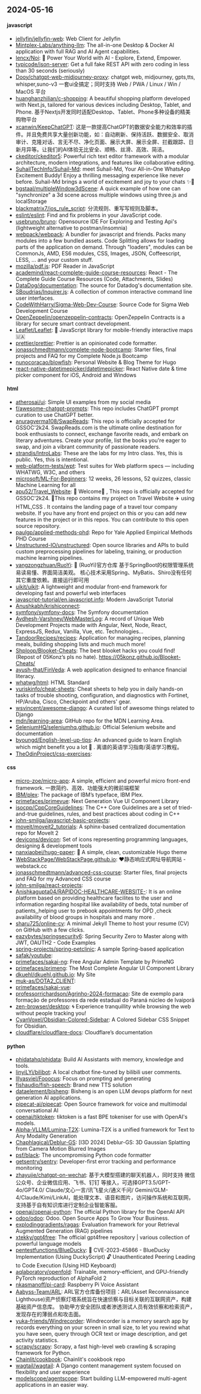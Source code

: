 ## 2024-05-16

#### javascript
* [jellyfin/jellyfin-web](https://github.com/jellyfin/jellyfin-web): Web Client for Jellyfin
* [Mintplex-Labs/anything-llm](https://github.com/Mintplex-Labs/anything-llm): The all-in-one Desktop & Docker AI application with full RAG and AI Agent capabilities.
* [lencx/Noi](https://github.com/lencx/Noi): 🚀 Power Your World with AI - Explore, Extend, Empower.
* [typicode/json-server](https://github.com/typicode/json-server): Get a full fake REST API with zero coding in less than 30 seconds (seriously)
* [Dooy/chatgpt-web-midjourney-proxy](https://github.com/Dooy/chatgpt-web-midjourney-proxy): chatgpt web, midjourney, gpts,tts, whisper,suno-v3 一套ui全搞定；同时支持 Web / PWA / Linux / Win / MacOS 平台
* [huanghanzhilian/c-shopping](https://github.com/huanghanzhilian/c-shopping): A beautiful shopping platform developed with Next.js, tailored for various devices including Desktop, Tablet, and Phone. 基于Nextjs开发同时适配Desktop、Tablet、Phone多种设备的精美购物平台
* [xcanwin/KeepChatGPT](https://github.com/xcanwin/KeepChatGPT): 这是一款提高ChatGPT的数据安全能力和效率的插件。并且免费共享大量创新功能，如：自动刷新、保持活跃、数据安全、取消审计、克隆对话、言无不尽、净化页面、展示大屏、展示全屏、拦截跟踪、日新月异等。让我们的AI体验无比安全、顺畅、丝滑、高效、简洁。
* [ckeditor/ckeditor5](https://github.com/ckeditor/ckeditor5): Powerful rich text editor framework with a modular architecture, modern integrations, and features like collaborative editing.
* [SuhailTechInfo/Suhail-Md](https://github.com/SuhailTechInfo/Suhail-Md): meet Suhail-Md, Your All-in-One WhatsApp Excitement Buddy! Enjoy a thrilling messaging experience like never before. Suhail-Md brings a world of excitement and joy to your chats ✨🤖
* [bgstaal/multipleWindow3dScene](https://github.com/bgstaal/multipleWindow3dScene): A quick example of how one can "synchronize" a 3d scene across multiple windows using three.js and localStorage
* [blackmatrix7/ios_rule_script](https://github.com/blackmatrix7/ios_rule_script): 分流规则、重写写规则及脚本。
* [eslint/eslint](https://github.com/eslint/eslint): Find and fix problems in your JavaScript code.
* [usebruno/bruno](https://github.com/usebruno/bruno): Opensource IDE For Exploring and Testing Api's (lightweight alternative to postman/insomnia)
* [webpack/webpack](https://github.com/webpack/webpack): A bundler for javascript and friends. Packs many modules into a few bundled assets. Code Splitting allows for loading parts of the application on demand. Through "loaders", modules can be CommonJs, AMD, ES6 modules, CSS, Images, JSON, Coffeescript, LESS, ... and your custom stuff.
* [mozilla/pdf.js](https://github.com/mozilla/pdf.js): PDF Reader in JavaScript
* [academind/react-complete-guide-course-resources](https://github.com/academind/react-complete-guide-course-resources): React - The Complete Guide Course Resources (Code, Attachments, Slides)
* [DataDog/documentation](https://github.com/DataDog/documentation): The source for Datadog's documentation site.
* [SBoudrias/Inquirer.js](https://github.com/SBoudrias/Inquirer.js): A collection of common interactive command line user interfaces.
* [CodeWithHarry/Sigma-Web-Dev-Course](https://github.com/CodeWithHarry/Sigma-Web-Dev-Course): Source Code for Sigma Web Development Course
* [OpenZeppelin/openzeppelin-contracts](https://github.com/OpenZeppelin/openzeppelin-contracts): OpenZeppelin Contracts is a library for secure smart contract development.
* [Leaflet/Leaflet](https://github.com/Leaflet/Leaflet): 🍃 JavaScript library for mobile-friendly interactive maps 🇺🇦
* [prettier/prettier](https://github.com/prettier/prettier): Prettier is an opinionated code formatter.
* [jonasschmedtmann/complete-node-bootcamp](https://github.com/jonasschmedtmann/complete-node-bootcamp): Starter files, final projects and FAQ for my Complete Node.js Bootcamp
* [nunocoracao/blowfish](https://github.com/nunocoracao/blowfish): Personal Website & Blog Theme for Hugo
* [react-native-datetimepicker/datetimepicker](https://github.com/react-native-datetimepicker/datetimepicker): React Native date & time picker component for iOS, Android and Windows

#### html
* [atherosai/ui](https://github.com/atherosai/ui): Simple UI examples from my social media
* [f/awesome-chatgpt-prompts](https://github.com/f/awesome-chatgpt-prompts): This repo includes ChatGPT prompt curation to use ChatGPT better.
* [anuragverma108/SwapReads](https://github.com/anuragverma108/SwapReads): This repo is officially accepted for GSSOC'2k24. SwapReads.com is the ultimate online destination for book enthusiasts to connect, exchange favorite reads, and embark on literary adventures. Create your profile, list the books you're eager to swap, and join a vibrant community of passionate readers.
* [strandjs/IntroLabs](https://github.com/strandjs/IntroLabs): These are the labs for my Intro class. Yes, this is public. Yes, this is intentional.
* [web-platform-tests/wpt](https://github.com/web-platform-tests/wpt): Test suites for Web platform specs — including WHATWG, W3C, and others
* [microsoft/ML-For-Beginners](https://github.com/microsoft/ML-For-Beginners): 12 weeks, 26 lessons, 52 quizzes, classic Machine Learning for all
* [apu52/Travel_Website](https://github.com/apu52/Travel_Website): 🚀 Welcome🌈 , This repo is officially accepted for GSSOC'2k24. 🌟This repo contains my project on Travel Website ✈️ using HTML,CSS . It contains the landing page of a travel tour company website. If you have any front end project on this or you can add new features in the project or in this repos. You can contribute to this open source repository.
* [paulgp/applied-methods-phd](https://github.com/paulgp/applied-methods-phd): Repo for Yale Applied Empirical Methods PHD Course
* [Unstructured-IO/unstructured](https://github.com/Unstructured-IO/unstructured): Open source libraries and APIs to build custom preprocessing pipelines for labeling, training, or production machine learning pipelines.
* [yangzongzhuan/RuoYi](https://github.com/yangzongzhuan/RuoYi): 🎉 (RuoYi)官方仓库 基于SpringBoot的权限管理系统 易读易懂、界面简洁美观。 核心技术采用Spring、MyBatis、Shiro没有任何其它重度依赖。直接运行即可用
* [uikit/uikit](https://github.com/uikit/uikit): A lightweight and modular front-end framework for developing fast and powerful web interfaces
* [javascript-tutorial/en.javascript.info](https://github.com/javascript-tutorial/en.javascript.info): Modern JavaScript Tutorial
* [Anushkabh/krishiconnect](https://github.com/Anushkabh/krishiconnect): 
* [symfony/symfony-docs](https://github.com/symfony/symfony-docs): The Symfony documentation
* [Avdhesh-Varshney/WebMasterLog](https://github.com/Avdhesh-Varshney/WebMasterLog): A record of Unique Web Development Projects made with Angular, Next, Node, React, ExpressJS, Redux, Vanilla, Vue, etc. Technologies...
* [TandoorRecipes/recipes](https://github.com/TandoorRecipes/recipes): Application for managing recipes, planning meals, building shopping lists and much much more!
* [Shploop/Blooket-Cheats](https://github.com/Shploop/Blooket-Cheats): The best blooket hacks you could find! (Repost of 05Konz’s pls no hate). https://05konz.github.io/Blooket-Cheats/
* [ayush-that/FinVeda](https://github.com/ayush-that/FinVeda): A web application designed to enhance financial literacy.
* [whatwg/html](https://github.com/whatwg/html): HTML Standard
* [yuriskinfo/cheat-sheets](https://github.com/yuriskinfo/cheat-sheets): Cheat sheets to help you in daily hands-on tasks of trouble shooting, configuration, and diagnostics with Fortinet, HP/Aruba, Cisco, Checkpoint and others' gear.
* [wsvincent/awesome-django](https://github.com/wsvincent/awesome-django): A curated list of awesome things related to Django
* [mdn/learning-area](https://github.com/mdn/learning-area): GitHub repo for the MDN Learning Area.
* [SeleniumHQ/seleniumhq.github.io](https://github.com/SeleniumHQ/seleniumhq.github.io): Official Selenium website and documentation
* [byoungd/English-level-up-tips](https://github.com/byoungd/English-level-up-tips): An advanced guide to learn English which might benefit you a lot 🎉 . 离谱的英语学习指南/英语学习教程。
* [TheOdinProject/css-exercises](https://github.com/TheOdinProject/css-exercises): 

#### css
* [micro-zoe/micro-app](https://github.com/micro-zoe/micro-app): A simple, efficient and powerful micro front-end framework. 一款简约、高效、功能强大的微前端框架
* [IBM/plex](https://github.com/IBM/plex): The package of IBM’s typeface, IBM Plex.
* [primefaces/primevue](https://github.com/primefaces/primevue): Next Generation Vue UI Component Library
* [isocpp/CppCoreGuidelines](https://github.com/isocpp/CppCoreGuidelines): The C++ Core Guidelines are a set of tried-and-true guidelines, rules, and best practices about coding in C++
* [john-smilga/javascript-basic-projects](https://github.com/john-smilga/javascript-basic-projects): 
* [moveit/moveit2_tutorials](https://github.com/moveit/moveit2_tutorials): A sphinx-based centralized documentation repo for MoveIt 2
* [devicons/devicon](https://github.com/devicons/devicon): Set of icons representing programming languages, designing & development tools
* [nanxiaobei/hugo-paper](https://github.com/nanxiaobei/hugo-paper): 🪺 A simple, clean, customizable Hugo theme
* [WebStackPage/WebStackPage.github.io](https://github.com/WebStackPage/WebStackPage.github.io): ❤️静态响应式网址导航网站 - webstack.cc
* [jonasschmedtmann/advanced-css-course](https://github.com/jonasschmedtmann/advanced-css-course): Starter files, final projects and FAQ for my Advanced CSS course
* [john-smilga/react-projects](https://github.com/john-smilga/react-projects): 
* [Anishkagupta04/RAPIDOC-HEALTHCARE-WEBSITE-](https://github.com/Anishkagupta04/RAPIDOC-HEALTHCARE-WEBSITE-): It is an online platform based on providing healthcare facilites to the user and information regarding hospital like availability of beds, total number of patients,,helping user to prebook appointments for OPD ,check availability of blood groups in hospitals and many more .
* [sharu725/online-cv](https://github.com/sharu725/online-cv): A minimal Jekyll Theme to host your resume (CV) on GitHub with a few clicks.
* [eazybytes/springsecurity6](https://github.com/eazybytes/springsecurity6): Spring Security Zero to Master along with JWT, OAUTH2 - Code Examples
* [spring-projects/spring-petclinic](https://github.com/spring-projects/spring-petclinic): A sample Spring-based application
* [safak/youtube](https://github.com/safak/youtube): 
* [primefaces/sakai-ng](https://github.com/primefaces/sakai-ng): Free Angular Admin Template by PrimeNG
* [primefaces/primeng](https://github.com/primefaces/primeng): The Most Complete Angular UI Component Library
* [dkuehl/dkuehl.github.io](https://github.com/dkuehl/dkuehl.github.io): My Site
* [muk-as/DOTA2_CLIENT](https://github.com/muk-as/DOTA2_CLIENT): 
* [primefaces/sakai-vue](https://github.com/primefaces/sakai-vue): 
* [professorrichardson/Agrinho-2024-formacao](https://github.com/professorrichardson/Agrinho-2024-formacao): Site de exemplo para formação de professores da rede estadual do Paraná núcleo de Ivaiporã
* [zen-browser/desktop](https://github.com/zen-browser/desktop): 🌀 Experience tranquillity while browsing the web without people tracking you!
* [CyanVoxel/Obsidian-Colored-Sidebar](https://github.com/CyanVoxel/Obsidian-Colored-Sidebar): A Colored Sidebar CSS Snippet for Obsidian.
* [cloudflare/cloudflare-docs](https://github.com/cloudflare/cloudflare-docs): Cloudflare’s documentation

#### python
* [phidatahq/phidata](https://github.com/phidatahq/phidata): Build AI Assistants with memory, knowledge and tools.
* [linyiLYi/bilibot](https://github.com/linyiLYi/bilibot): A local chatbot fine-tuned by bilibili user comments.
* [lllyasviel/Fooocus](https://github.com/lllyasviel/Fooocus): Focus on prompting and generating
* [fishaudio/fish-speech](https://github.com/fishaudio/fish-speech): Brand new TTS solution
* [dataelement/bisheng](https://github.com/dataelement/bisheng): Bisheng is an open LLM devops platform for next generation AI applications.
* [pipecat-ai/pipecat](https://github.com/pipecat-ai/pipecat): Open Source framework for voice and multimodal conversational AI
* [openai/tiktoken](https://github.com/openai/tiktoken): tiktoken is a fast BPE tokeniser for use with OpenAI's models.
* [Alpha-VLLM/Lumina-T2X](https://github.com/Alpha-VLLM/Lumina-T2X): Lumina-T2X is a unified framework for Text to Any Modality Generation
* [Chaphlagical/Deblur-GS](https://github.com/Chaphlagical/Deblur-GS): [I3D 2024] Deblur-GS: 3D Gaussian Splatting from Camera Motion Blurred Images
* [psf/black](https://github.com/psf/black): The uncompromising Python code formatter
* [getsentry/sentry](https://github.com/getsentry/sentry): Developer-first error tracking and performance monitoring
* [zhayujie/chatgpt-on-wechat](https://github.com/zhayujie/chatgpt-on-wechat): 基于大模型搭建的聊天机器人，同时支持 微信 公众号、企业微信应用、飞书、钉钉 等接入，可选择GPT3.5/GPT-4o/GPT4.0/ Claude/文心一言/讯飞星火/通义千问/ Gemini/GLM-4/Claude/Kimi/LinkAI，能处理文本、语音和图片，访问操作系统和互联网，支持基于自有知识库进行定制企业智能客服。
* [openai/openai-python](https://github.com/openai/openai-python): The official Python library for the OpenAI API
* [odoo/odoo](https://github.com/odoo/odoo): Odoo. Open Source Apps To Grow Your Business.
* [explodinggradients/ragas](https://github.com/explodinggradients/ragas): Evaluation framework for your Retrieval Augmented Generation (RAG) pipelines
* [xtekky/gpt4free](https://github.com/xtekky/gpt4free): The official gpt4free repository | various collection of powerful language models
* [pentestfunctions/BlueDucky](https://github.com/pentestfunctions/BlueDucky): 🚨 CVE-2023-45866 - BlueDucky Implementation (Using DuckyScript) 🔓 Unauthenticated Peering Leading to Code Execution (Using HID Keyboard)
* [aqlaboratory/openfold](https://github.com/aqlaboratory/openfold): Trainable, memory-efficient, and GPU-friendly PyTorch reproduction of AlphaFold 2
* [nkasmanoff/pi-card](https://github.com/nkasmanoff/pi-card): Raspberry Pi Voice Assistant
* [Aabyss-Team/ARL](https://github.com/Aabyss-Team/ARL): ARL官方仓库备份项目：ARL(Asset Reconnaissance Lighthouse)资产侦察灯塔系统旨在快速侦察与目标关联的互联网资产，构建基础资产信息库。 协助甲方安全团队或者渗透测试人员有效侦察和检索资产，发现存在的薄弱点和攻击面。
* [yuka-friends/Windrecorder](https://github.com/yuka-friends/Windrecorder): Windrecorder is a memory search app by records everything on your screen in small size, to let you rewind what you have seen, query through OCR text or image description, and get activity statistics.
* [scrapy/scrapy](https://github.com/scrapy/scrapy): Scrapy, a fast high-level web crawling & scraping framework for Python.
* [Chainlit/cookbook](https://github.com/Chainlit/cookbook): Chainlit's cookbook repo
* [wagtail/wagtail](https://github.com/wagtail/wagtail): A Django content management system focused on flexibility and user experience
* [modelscope/agentscope](https://github.com/modelscope/agentscope): Start building LLM-empowered multi-agent applications in an easier way.
